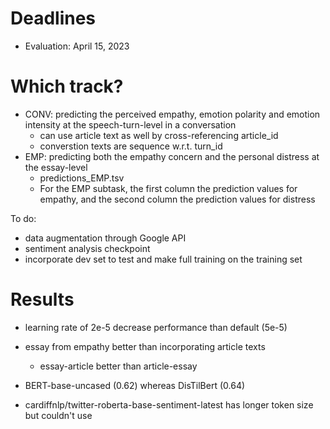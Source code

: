 # Deadlines
- Evaluation: April 15, 2023

# Which track?
- CONV: predicting the perceived empathy, emotion polarity and emotion intensity at the speech-turn-level in a conversation
    - can use article text as well by cross-referencing article_id
    - converstion texts are sequence w.r.t. turn_id
- EMP: predicting both the empathy concern and the personal distress at the essay-level
    - predictions_EMP.tsv
    - For the EMP subtask, the first column the prediction values for empathy, and the second column the prediction values for distress

To do:
- data augmentation through Google API
- sentiment analysis checkpoint
- incorporate dev set to test and make full training on the training set

# Results
- learning rate of 2e-5 decrease performance than default (5e-5)
- essay from empathy better than incorporating article texts
    - essay-article better than article-essay
- BERT-base-uncased (0.62) whereas DisTilBert (0.64)


- cardiffnlp/twitter-roberta-base-sentiment-latest has longer token size but couldn't use